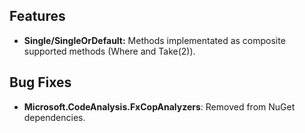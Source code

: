 ﻿## Features
* **Single/SingleOrDefault:** Methods implementated as composite supported methods (Where and Take(2)).

## Bug Fixes
* **Microsoft.CodeAnalysis.FxCopAnalyzers**: Removed from NuGet dependencies.
